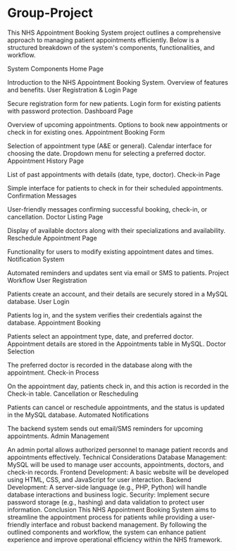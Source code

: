 # Group-Project
This NHS Appointment Booking System project outlines a comprehensive approach to managing patient appointments efficiently. Below is a structured breakdown of the system's components, functionalities, and workflow.

System Components
Home Page

Introduction to the NHS Appointment Booking System.
Overview of features and benefits.
User Registration & Login Page

Secure registration form for new patients.
Login form for existing patients with password protection.
Dashboard Page

Overview of upcoming appointments.
Options to book new appointments or check in for existing ones.
Appointment Booking Form

Selection of appointment type (A&E or general).
Calendar interface for choosing the date.
Dropdown menu for selecting a preferred doctor.
Appointment History Page

List of past appointments with details (date, type, doctor).
Check-in Page

Simple interface for patients to check in for their scheduled appointments.
Confirmation Messages

User-friendly messages confirming successful booking, check-in, or cancellation.
Doctor Listing Page

Display of available doctors along with their specializations and availability.
Reschedule Appointment Page

Functionality for users to modify existing appointment dates and times.
Notification System

Automated reminders and updates sent via email or SMS to patients.
Project Workflow
User Registration

Patients create an account, and their details are securely stored in a MySQL database.
User Login

Patients log in, and the system verifies their credentials against the database.
Appointment Booking

Patients select an appointment type, date, and preferred doctor.
Appointment details are stored in the Appointments table in MySQL.
Doctor Selection

The preferred doctor is recorded in the database along with the appointment.
Check-in Process

On the appointment day, patients check in, and this action is recorded in the Check-in table.
Cancellation or Rescheduling

Patients can cancel or reschedule appointments, and the status is updated in the MySQL database.
Automated Notifications

The backend system sends out email/SMS reminders for upcoming appointments.
Admin Management

An admin portal allows authorized personnel to manage patient records and appointments effectively.
Technical Considerations
Database Management: MySQL will be used to manage user accounts, appointments, doctors, and check-in records.
Frontend Development: A basic website will be developed using HTML, CSS, and JavaScript for user interaction.
Backend Development: A server-side language (e.g., PHP, Python) will handle database interactions and business logic.
Security: Implement secure password storage (e.g., hashing) and data validation to protect user information.
Conclusion
This NHS Appointment Booking System aims to streamline the appointment process for patients while providing a user-friendly interface and robust backend management. By following the outlined components and workflow, the system can enhance patient experience and improve operational efficiency within the NHS framework.
